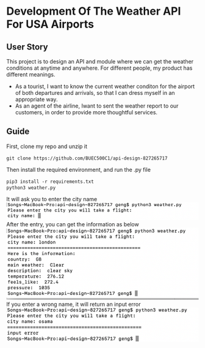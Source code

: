 # Development Of The Weather API For USA Airports
## User Story
This project is to design an API and module where we can get the weather conditions at anytime and anywhere. For different people, my product has different meanings.
- As a tourist, I want to know the current weather conditon for the airport of both departures and arrivals, so that I can dress myself in an appropriate way.
- As an agent of the airline, Iwant to sent the weather report to our customers, in order to provide more thoughtful services.

## Guide
First, clone my repo and unzip it
```
git clone https://github.com/BUEC500C1/api-design-827265717
```
Then install the required environment, and run the .py file
```
pip3 install -r requirements.txt
python3 weather.py
```
It will ask you to enter the city name
![requests](https://github.com/BUEC500C1/api-design-827265717/blob/master/result/requests.png)
After the entry, you can get the information as below
![result1](https://github.com/BUEC500C1/api-design-827265717/blob/master/result/result1.png)
If you enter a wrong name, it will return an input error
![](https://github.com/BUEC500C1/api-design-827265717/blob/master/result/result2.png)
